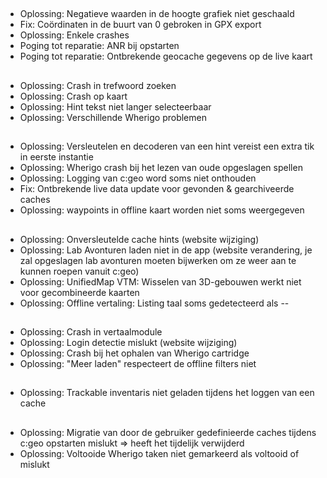 ##
- Oplossing: Negatieve waarden in de hoogte grafiek niet geschaald
- Fix: Coördinaten in de buurt van 0 gebroken in GPX export
- Oplossing: Enkele crashes
- Poging tot reparatie: ANR bij opstarten
- Poging tot reparatie: Ontbrekende geocache gegevens op de live kaart

##
- Oplossing: Crash in trefwoord zoeken
- Oplossing: Crash op kaart
- Oplossing: Hint tekst niet langer selecteerbaar
- Oplossing: Verschillende Wherigo problemen

##
- Oplossing: Versleutelen en decoderen van een hint vereist een extra tik in eerste instantie
- Oplossing: Wherigo crash bij het lezen van oude opgeslagen spellen
- Oplossing: Logging van c:geo word soms niet onthouden
- Fix: Ontbrekende live data update voor gevonden & gearchiveerde caches
- Oplossing: waypoints in offline kaart worden niet soms weergegeven

##
- Oplossing: Onversleutelde cache hints (website wijziging)
- Oplossing: Lab Avonturen laden niet in de app (website verandering, je zal opgeslagen lab avonturen moeten bijwerken om ze weer aan te kunnen roepen vanuit c:geo)
- Oplossing: UnifiedMap VTM: Wisselen van 3D-gebouwen werkt niet voor gecombineerde kaarten
- Oplossing: Offline vertaling: Listing taal soms gedetecteerd als --

##
- Oplossing: Crash in vertaalmodule
- Oplossing: Login detectie mislukt (website wijziging)
- Oplossing: Crash bij het ophalen van Wherigo cartridge
- Oplossing: "Meer laden" respecteert de offline filters niet

##
- Oplossing: Trackable inventaris niet geladen tijdens het loggen van een cache

##
- Oplossing: Migratie van door de gebruiker gedefinieerde caches tijdens c:geo opstarten mislukt => heeft het tijdelijk verwijderd
- Oplossing: Voltooide Wherigo taken niet gemarkeerd als voltooid of mislukt












